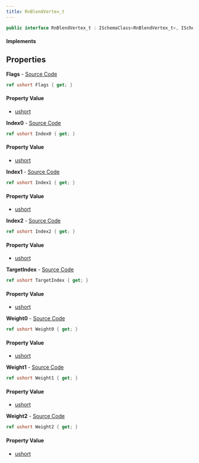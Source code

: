 ```yaml
---
title: RnBlendVertex_t
---
```


```csharp
public interface RnBlendVertex_t : ISchemaClass<RnBlendVertex_t>, ISchemaField, ISchemaClass, INativeHandle
```

#### Implements

## Properties

**Flags** - [Source Code](https://github.com/swiftly-solution/swiftlys2/blob/main/managed/src/SwiftlyS2.Generated/Schemas/Interfaces/RnBlendVertex_t.cs#L28)

```csharp
ref ushort Flags { get; }
```

#### Property Value

- [ushort](https://learn.microsoft.com/dotnet/api/system.uint16)

**Index0** - [Source Code](https://github.com/swiftly-solution/swiftlys2/blob/main/managed/src/SwiftlyS2.Generated/Schemas/Interfaces/RnBlendVertex_t.cs#L18)

```csharp
ref ushort Index0 { get; }
```

#### Property Value

- [ushort](https://learn.microsoft.com/dotnet/api/system.uint16)

**Index1** - [Source Code](https://github.com/swiftly-solution/swiftlys2/blob/main/managed/src/SwiftlyS2.Generated/Schemas/Interfaces/RnBlendVertex_t.cs#L22)

```csharp
ref ushort Index1 { get; }
```

#### Property Value

- [ushort](https://learn.microsoft.com/dotnet/api/system.uint16)

**Index2** - [Source Code](https://github.com/swiftly-solution/swiftlys2/blob/main/managed/src/SwiftlyS2.Generated/Schemas/Interfaces/RnBlendVertex_t.cs#L26)

```csharp
ref ushort Index2 { get; }
```

#### Property Value

- [ushort](https://learn.microsoft.com/dotnet/api/system.uint16)

**TargetIndex** - [Source Code](https://github.com/swiftly-solution/swiftlys2/blob/main/managed/src/SwiftlyS2.Generated/Schemas/Interfaces/RnBlendVertex_t.cs#L30)

```csharp
ref ushort TargetIndex { get; }
```

#### Property Value

- [ushort](https://learn.microsoft.com/dotnet/api/system.uint16)

**Weight0** - [Source Code](https://github.com/swiftly-solution/swiftlys2/blob/main/managed/src/SwiftlyS2.Generated/Schemas/Interfaces/RnBlendVertex_t.cs#L16)

```csharp
ref ushort Weight0 { get; }
```

#### Property Value

- [ushort](https://learn.microsoft.com/dotnet/api/system.uint16)

**Weight1** - [Source Code](https://github.com/swiftly-solution/swiftlys2/blob/main/managed/src/SwiftlyS2.Generated/Schemas/Interfaces/RnBlendVertex_t.cs#L20)

```csharp
ref ushort Weight1 { get; }
```

#### Property Value

- [ushort](https://learn.microsoft.com/dotnet/api/system.uint16)

**Weight2** - [Source Code](https://github.com/swiftly-solution/swiftlys2/blob/main/managed/src/SwiftlyS2.Generated/Schemas/Interfaces/RnBlendVertex_t.cs#L24)

```csharp
ref ushort Weight2 { get; }
```

#### Property Value

- [ushort](https://learn.microsoft.com/dotnet/api/system.uint16)

